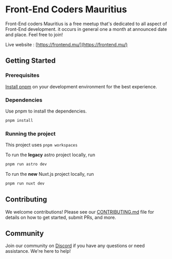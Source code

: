 # Front-End Coders Mauritius

Front-End coders Mauritius is a free meetup that's dedicated to all aspect of Front-End development. it occurs in general one a month at announced date and place. Feel free to join!

Live website : [https://frontend.mu/](https://frontend.mu/)

## Getting Started

### Prerequisites

[Install pnpm](https://pnpm.io/installation) on your development environment for the best experience.

### Dependencies

Use pnpm to install the dependencies.

```sh
pnpm install
```

### Running the project

This project uses `pnpm workspaces`

To run the **legacy** astro project locally, run

```sh
pnpm run astro dev
```

To run the **new** Nuxt.js project locally, run

```sh
pnpm run nuxt dev
```

## Contributing

We welcome contributions! Please see our [CONTRIBUTING.md](CONTRIBUTING.md) file for details on how to get started, submit PRs, and more.

## Community

Join our community on [Discord](https://discord.gg/WxXW9Jvv6k?ref=frontend.mu) if you have any questions or need assistance. We're here to help!
